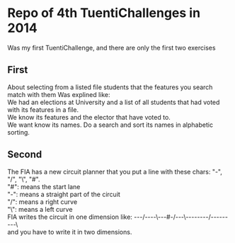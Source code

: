 <h1>Repo of 4th TuentiChallenges in 2014</h1>
Was my first TuentiChallenge, and there are only the first two exercises

<h2>First</h2> 
About selecting from a listed file students that the features you search match with them
Was explined like:<br>
We had an elections at University and a list of all students that had voted with its features in a file.<br>
We know its features and the elector that have voted to. <br>
We want know its names. Do a search and sort its names in alphabetic sorting.<br>

<h2>Second</h2>
The FIA has a new circuit planner that you put a line with these chars: "-", "/", "\", "#".<br>
"#": means the start lane<br>
"-": means a straight part of the circuit<br>
"/": means a right curve<br>
"\": means a left curve<br>
FIA writes the circuit in one dimension like: ---/----\---#-/---\--------/---------\ <br>
and you have to write it in two dimensions.

